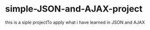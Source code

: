 # simple-JSON-and-AJAX-project
this is a siple projectTo apply what i have learned in JSON and AJAX

